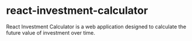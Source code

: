 # react-investment-calculator
React Investment Calculator is a web application designed to calculate the future value of  investment over time. 
